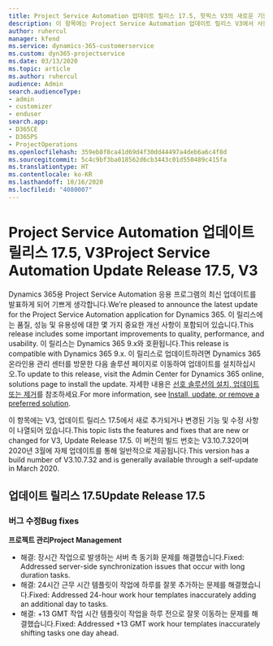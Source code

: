 ```yaml
---
title: Project Service Automation 업데이트 릴리스 17.5, 핫픽스 V3의 새로운 기능 또는 변경된 기능
description: 이 항목에는 Project Service Automation 업데이트 릴리스 V3에서 사용할 수 있는 기능 및 수정 사항이 나열되어 있습니다.
author: ruhercul
manager: kfend
ms.service: dynamics-365-customerservice
ms.custom: dyn365-projectservice
ms.date: 03/13/2020
ms.topic: article
ms.author: ruhercul
audience: Admin
search.audienceType:
- admin
- customizer
- enduser
search.app:
- D365CE
- D365PS
- ProjectOperations
ms.openlocfilehash: 359eb8f8ca41d69d4f30dd44497a4deb6a6c4f8d
ms.sourcegitcommit: 5c4c9bf3ba018562d6cb3443c01d550489c415fa
ms.translationtype: HT
ms.contentlocale: ko-KR
ms.lasthandoff: 10/16/2020
ms.locfileid: "4080007"
---
```

# <a name="project-service-automation-update-release-175-v3"></a><span data-ttu-id="7b564-103">Project Service Automation 업데이트 릴리스 17.5, V3</span><span class="sxs-lookup"><span data-stu-id="7b564-103">Project Service Automation Update Release 17.5, V3</span></span>

<span data-ttu-id="7b564-104">Dynamics 365용 Project Service Automation 응용 프로그램의 최신 업데이트를 발표하게 되어 기쁘게 생각합니다.</span><span class="sxs-lookup"><span data-stu-id="7b564-104">We’re pleased to announce the latest update for the Project Service Automation application for Dynamics 365.</span></span> <span data-ttu-id="7b564-105">이 릴리스에는 품질, 성능 및 유용성에 대한 몇 가지 중요한 개선 사항이 포함되어 있습니다.</span><span class="sxs-lookup"><span data-stu-id="7b564-105">This release includes some important improvements to quality, performance, and usability.</span></span>  <span data-ttu-id="7b564-106">이 릴리스는 Dynamics 365 9.x와 호환됩니다.</span><span class="sxs-lookup"><span data-stu-id="7b564-106">This release is compatible with Dynamics 365 9.x.</span></span> <span data-ttu-id="7b564-107">이 릴리스로 업데이트하려면 Dynamics 365 온라인용 관리 센터를 방문한 다음 솔루션 페이지로 이동하여 업데이트를 설치하십시오.</span><span class="sxs-lookup"><span data-stu-id="7b564-107">To update to this release, visit the Admin Center for Dynamics 365 online, solutions page to install the update.</span></span> <span data-ttu-id="7b564-108">자세한 내용은 [선호 솔루션의 설치, 업데이트 또는 제거](https://docs.microsoft.com/power-platform/admin/install-remove-preferred-solution)를 참조하세요.</span><span class="sxs-lookup"><span data-stu-id="7b564-108">For more information, see [Install, update, or remove a preferred solution](https://docs.microsoft.com/power-platform/admin/install-remove-preferred-solution).</span></span>

<span data-ttu-id="7b564-109">이 항목에는 V3, 업데이트 릴리스 17.5에서 새로 추가되거나 변경된 기능 및 수정 사항이 나열되어 있습니다.</span><span class="sxs-lookup"><span data-stu-id="7b564-109">This topic lists the features and fixes that are new or changed for V3, Update Release 17.5.</span></span> <span data-ttu-id="7b564-110">이 버전의 빌드 번호는 V3.10.7.32이며 2020년 3월에 자체 업데이트를 통해 일반적으로 제공됩니다.</span><span class="sxs-lookup"><span data-stu-id="7b564-110">This version has a build number of V3.10.7.32 and is generally available through a self-update in March 2020.</span></span>


## <a name="update-release-175"></a><span data-ttu-id="7b564-111">업데이트 릴리스 17.5</span><span class="sxs-lookup"><span data-stu-id="7b564-111">Update Release 17.5</span></span>

### <a name="bug-fixes"></a><span data-ttu-id="7b564-112">버그 수정</span><span class="sxs-lookup"><span data-stu-id="7b564-112">Bug fixes</span></span>


<span data-ttu-id="7b564-113">**프로젝트 관리**</span><span class="sxs-lookup"><span data-stu-id="7b564-113">**Project Management**</span></span>

- <span data-ttu-id="7b564-114">해결: 장시간 작업으로 발생하는 서버 측 동기화 문제를 해결했습니다.</span><span class="sxs-lookup"><span data-stu-id="7b564-114">Fixed: Addressed server-side synchronization issues that occur with long duration tasks.</span></span>
- <span data-ttu-id="7b564-115">해결: 24시간 근무 시간 템플릿이 작업에 하루를 잘못 추가하는 문제를 해결했습니다.</span><span class="sxs-lookup"><span data-stu-id="7b564-115">Fixed: Addressed 24-hour work hour templates inaccurately adding an additional day to tasks.</span></span>
- <span data-ttu-id="7b564-116">해결: +13 GMT 작업 시간 템플릿이 작업을 하루 전으로 잘못 이동하는 문제를 해결했습니다.</span><span class="sxs-lookup"><span data-stu-id="7b564-116">Fixed: Addressed +13 GMT work hour templates inaccurately shifting tasks one day ahead.</span></span>


